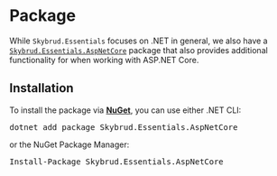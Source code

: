 # Package

While `Skybrud.Essentials` focuses on .NET in general, we also have a [`Skybrud.Essentials.AspNetCore`](/skybrud.essentials.aspnetcore/) package that also provides additional functionality for when working with ASP.NET Core.

## Installation

<div class="installation" package="Skybrud.Essentials.AspNetCore">
  <p>To install the package via <a href="https://www.nuget.org/packages/Skybrud.Essentials.AspNetCore"><strong>NuGet</strong></a>, you can use either .NET CLI:</p>
    <pre class="install-dotnet-cli">dotnet add package Skybrud.Essentials.AspNetCore</pre>
    or the NuGet Package Manager:
    <pre class="install-nuget">Install-Package Skybrud.Essentials.AspNetCore</pre>
</div>
